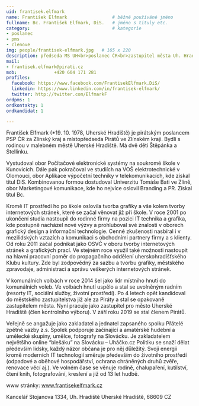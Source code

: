 ```yaml
---
uid: frantisek.elfmark
name: František Elfmark               	# běžně používáné jméno
fullname: Bc. František Elfmark, DiS.  	# jméno s tituly etc.
category:                               # kategorie
- poslanec
- pms
- clenove
img: people/frantisek-elfmark.jpg   # 165 x 220
description: předseda MS UH<br>poslanec ČR<br>zastupitel města Uh. Hradiště         	# kratký popis, max 160 znaků
mail:
- frantisek.elfmark@pirati.cz
mob:			  +420 604 171 281
profiles:
  facebook: https://www.facebook.com/FrantisekElfmark.DiS/
  linkedin: https://www.linkedin.com/in/frantisek-elfmark/
  twitter: http://twitter.com/ElfmarkF
ordpms: 1
ordkontakty: 1
ordkandidat: 1

---
```



František Elfmark (*19. 10. 1978, Uherské Hradiště) je pirátským poslancem PSP ČR za Zlínský kraj a místopředseda Pirátů ve Zlínském kraji. Bydlí s rodinou v malebném městě Uherské Hradiště. Má dvě děti Štěpánka a Stellinku.

Vystudoval obor Počítačové elektronické systémy na soukromé škole v Kunovicích. Dále pak pokračoval ve studiích na VOŠ elektrotechnické v Olomouci, obor Aplikace výpočetní techniky v telekomunikacích, kde získal titul DiS. Kombinovanou formou dostudoval Univerzitu Tomáše Bati ve Zlíně, obor Marketingové komunikace, kde ho nejvíce oslovil Branding a PR. Získal titul Bc.

Kromě IT prostředí ho po škole oslovila tvorba grafiky a vše kolem tvorby internetových stránek, které se začal věnovat již při škole. V roce 2001 po ukončení studia nastoupil do rodinné firmy na pozici IT technika a grafika, kde postupně nacházel nové výzvy a prohluboval své znalosti v oborech grafický design a informační technologie. Cenné zkušenosti nasbíral i v mezilidských vztazích a komunikaci s obchodními partnery firmy a s klienty. Od roku 2011 začal podnikat jako OSVČ v oboru tvorby internetových stránek a grafických prací. Ve stejném roce využil také možnosti nastoupit na hlavní pracovní poměr do propagačního oddělení uherskohradišťského Klubu kultury. Zde byl zodpovědný za sazbu a tvorbu grafiky, městského zpravodaje, administraci a správu veškerých internetových stránek.

V komunálních volbách v roce 2014 šel jako lídr místního hnutí do komunálních voleb. Ve volbách hnutí uspělo a stal se uvolněným radním (resorty IT, sociální služby, životní prostředí). Po 4 letech opět kandidoval do městského zastupitelstva již ale za Piráty a stal se opakovaně zastupitelem města. Nyní pracuje jako zastupitel pro město Uherské Hradiště (člen kontrolního výboru). V září roku 2019 se stal členem Pirátů.

Veřejně se angažuje jako zakladatel a jednatel zapsaného spolku Přátelé zpětné vazby z.s. Spolek podporuje začínající a amatérské hudební a umělecké skupiny, umělce, fotografy na Slovácku. Je zakladatelem největšího online “blešáku” na Slovácku – Uháčko.cz
Politiku se snaží dělat především lidsky, každý názor občana je pro něj důležitý. Svoji energii kromě moderních IT technologií směruje především do životního prostředí (odpadové a oběhové hospodářství, ochrana chráněných druhů zvěře, renovace věcí aj.). Ve volném čase se věnuje rodině, chalupaření, kutilství, čtení knih, fotografování, kreslení a již od 13 let hudbě.

www stránky: www.frantisekelfmark.cz

Kancelář
Stojanova 1334, Uh. Hradiště
Uherské Hradiště, 68609
CZ
